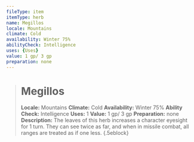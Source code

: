 ```yaml
---
fileType: item
itemType: herb
name: Megillos
locale: Mountains
climate: Cold
availability: Winter 75%
abilityCheck: Intelligence
uses: {Uses}
value: 1 gp/ 3 gp
preparation: none
---
```

>#  Megillos
>
> **Locale:** Mountains
> **Climate:** Cold
> **Availability:** Winter 75%
> **Ability Check:** Intelligence
> **Uses:** 1
> **Value:** 1 gp/ 3 gp
> **Preparation:** none
> **Description:** The leaves of this herb increases a character eyesight for 1 turn. They can see twice as far, and when in missile combat, all ranges are treated as if one less.
{.5eblock}

